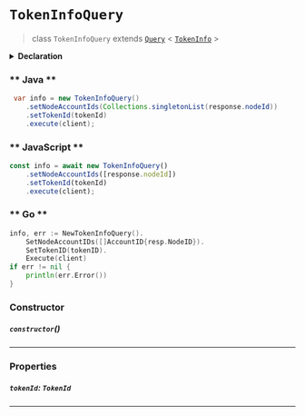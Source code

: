 # `TokenInfoQuery`

> class `TokenInfoQuery` extends [`Query`](reference/core/Query.md) < [`TokenInfo`](reference/token/TokenInfo.md) >

<details>
<summary><b>Declaration</b></summary>

```typescript
class TokenInfoQuery extends Query<TokenInfo> {
    constructor();

    /* property */ TokenId: TokenId;
}
```

</details>

<!-- tabs:start -->

### ** Java **

```java
 var info = new TokenInfoQuery()
    .setNodeAccountIds(Collections.singletonList(response.nodeId))
    .setTokenId(tokenId)
    .execute(client);
```

### ** JavaScript **

```javascript
const info = await new TokenInfoQuery()
    .setNodeAccountIds([response.nodeId])
    .setTokenId(tokenId)
    .execute(client);
```

### ** Go **

```go
info, err := NewTokenInfoQuery().
    SetNodeAccountIDs([]AccountID{resp.NodeID}).
    SetTokenID(tokenID).
    Execute(client)
if err != nil {
    println(err.Error())
}
```

<!-- tabs:end -->

### Constructor

##### `constructor`()

---

### Properties

##### `tokenId`: `TokenId`

---
